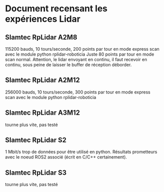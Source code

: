 # Document recensant les expériences Lidar

## Slamtec RpLidar A2M8
115200 bauds, 10 tours/seconde, 200 points par tour en mode express scan avec le module python rplidar-roboticia
Juste 80 points par tour en mode scan normal.
Attention, le lidar envoyant en continu, il faut recevoir en continu, sous peine de laisser le buffer de réception déborder.

## Slamtec RpLidar A2M12
256000 bauds, 10 tours/seconde, 300 points par tour en mode express scan avec le module python rplidar-roboticia

## Slamtec RpLidar A3M12
tourne plus vite, pas testé

## Slamtec RpLidar S2
1 Mbit/s trop de données pour être utilisé en python. Résultats prometteurs avec le noeud ROS2 associé (écrit en C/C++ certainement).

## Slamtec RpLidar S3
tourne plus vite, pas testé
